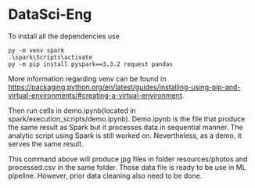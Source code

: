 # DataSci-Eng

To install all the dependencies use

```shell
py -m venv spark
.\spark\Scripts\activate
py -m pip install pyspark==3.3.2 request pandas
```

More information regarding venv can be found in https://packaging.python.org/en/latest/guides/installing-using-pip-and-virtual-environments/#creating-a-virtual-environment.

Then run cells in demo.ipynb(located in spark/execution_scripts/demo.ipynb). Demo.ipynb is the file that
produce the same result as Spark but it processes data in sequential manner. The analytic script using Spark is still worked on. Nevertheless, as a demo, it serves the same result.

This command above will produce jpg files in folder resources/photos and processed.csv in the same
folder. Those data file is ready to be use in ML pipeline. However, prior data cleaning also need to be done.
